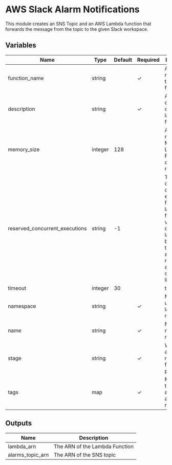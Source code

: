 # AWS Slack Alarm Notifications

This module creates an SNS Topic and an AWS Lambda function that forwards the message from the topic to the given Slack workspace.


## Variables

| Name                           | Type    | Default | Required | Description                                                                
| ------------------------------ | ------- | ------- | -------- | -------------------------------------------------------------------------- 
| function_name                  | string  |         | ✓        | A unique name for the lambda function                                      
| description                    | string  |         | ✓        | A description of the lambda function                                       
| memory_size                    | integer | 128     |          | Amount of memory in MB your Lambda Function can use at runtime             
| reserved_concurrent_executions | string  | -1      |          | The amount of reserved concurrent executions for this lambda function. A value of 0 disables lambda from being triggered and -1 removes any concurrency limitations.
| timeout                        | integer | 30      |          | timeout                                                                    
| namespace                      | string  |         | ✓        | Namespace used for labeling resources                  
| name                           | string  |         | ✓        | Name of the module / resources                         
| stage                          | string  |         | ✓        | What stage are the resources for? staging, production? 
| tags                           | map     |         | ✓        | Map of tags to be applied to all resources             

## Outputs

| Name                    | Description                                                       |
| ----------------------- | ----------------------------------------------------------------- |
| lambda_arn              | The ARN of the Lambda Function                                    |
| alarms_topic_arn        | The ARN of the SNS topic                                          |
